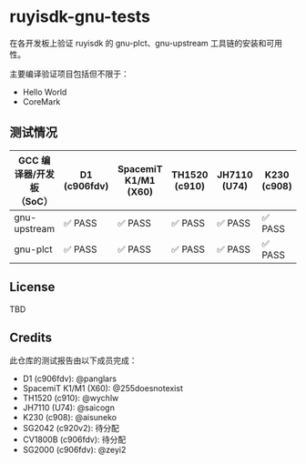 # ruyisdk-gnu-tests

在各开发板上验证 ruyisdk 的 gnu-plct、gnu-upstream 工具链的安装和可用性。

主要编译验证项目包括但不限于：

- Hello World
- CoreMark

## 测试情况

| GCC 编译器/开发板（SoC） | D1 (c906fdv) | SpacemiT K1/M1 (X60) | TH1520 (c910) | JH7110 (U74) | K230 (c908) | SG2042 (c920v2) | CV1800B (c906fdv) | SG2000 (c906fdv) |
| ------------------------ | ------------ | -------------------- | ------------- | ------------ | ----------- | --------------- | ----------------- | ---------------- |
| gnu-upstream             | ✅ PASS       | ✅ PASS               | ✅ PASS        | ✅ PASS       | ✅ PASS      | TBD             | TBD               | ✅ PASS           |
| gnu-plct                 | ✅ PASS       | ✅ PASS               | ✅ PASS        | ✅ PASS       | ✅ PASS      | TBD             | TBD               | ✅ PASS           |

## License

TBD

## Credits

此仓库的测试报告由以下成员完成：

- D1 (c906fdv): @panglars
- SpacemiT K1/M1 (X60): @255doesnotexist
- TH1520 (c910): @wychlw
- JH7110 (U74): @saicogn
- K230 (c908): @aisuneko
- SG2042 (c920v2): 待分配
- CV1800B (c906fdv): 待分配
- SG2000 (c906fdv): @zeyi2
